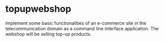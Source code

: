 # topupwebshop
Implement some basic functionalities of an e-commerce site in the telecommunication domain as a command line interface application. The webshop will be selling top-up products.
